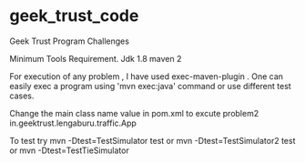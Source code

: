 # geek_trust_code
Geek Trust Program Challenges 

Minimum Tools Requirement.
Jdk 1.8
maven 2

For execution of any problem , I have used exec-maven-plugin . One can easily exec a program using 'mvn exec:java' command or use different test cases.

Change the main class name value in pom.xml to excute problem2
<mainClass>in.geektrust.lengaburu.traffic.App</mainClass>

To test try mvn -Dtest=TestSimulator test or mvn -Dtest=TestSimulator2 test or mvn -Dtest=TestTieSimulator

